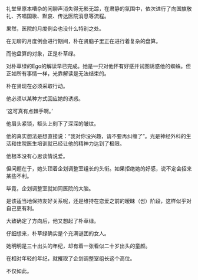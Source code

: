 礼堂里原本嘈杂的闲聊声消失得无影无踪，在肃静的氛围中，依次进行了向国旗敬礼、齐唱国歌、默哀、传达医院消息等流程。

果然，医院的月度例会也没什么特别之处。

在无聊的月度例会进行期间，朴在贤脑子里正在进行着复杂的盘算。

而他盘算的对象，正是朴草绿。

对朴草绿的Ego的解读早已完成。她是一只对他怀有好感并试图诱惑他的蜘蛛。但正如所有事情一样，光靠解读是无法结束的。

朴在贤现在必须采取行动。

他必须以某种方式回应她的诱惑。

‘这可真有点棘手啊。’

他眉头紧锁，额头上刻下了深深的皱纹。

他的真实想法是想直接说：“我对你没兴趣，请不要再纠缠了”。光是神经外科的生活和住院医生培训就已经让他的精神力达到了极限。

他根本没有心思谈情说爱。

但问题在于，她头顶着企划调整室组长的头衔。如果拒绝她的好感，说不定会招来某些不利。

毕竟，企划调整室就如同医院的大脑。

是该适当地保持友好关系呢，还是维持在恋爱之前的暧昧（썸）阶段，这样似乎对自己更有利。

大致确定了方向后，他又想起了朴草绿。

仔细想来，朴草绿确实是个充满谜团的女人。

她明明是三十出头的年纪，却有着一张看似二十岁出头的童颜。

在相对年轻的年纪，就攫取了企划调整室组长这个高位。

不仅如此。